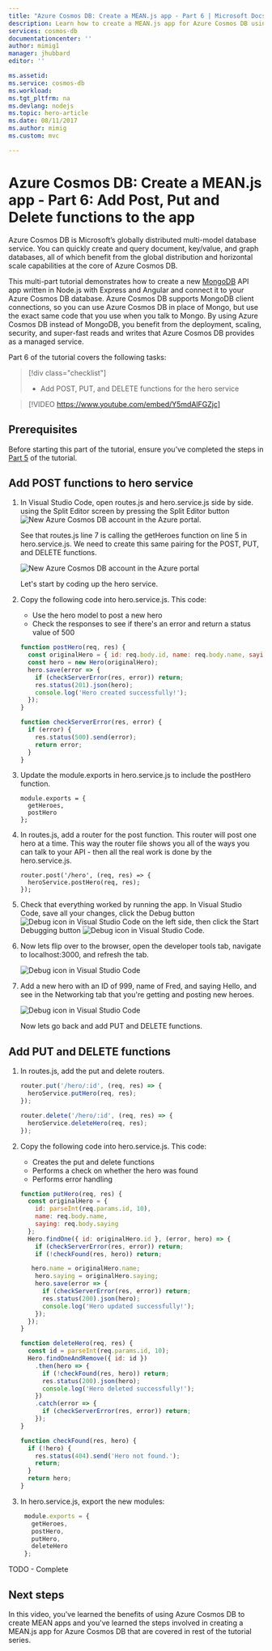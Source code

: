```yaml
---
title: "Azure Cosmos DB: Create a MEAN.js app - Part 6 | Microsoft Docs"
description: Learn how to create a MEAN.js app for Azure Cosmos DB using the exact same APIs you use for MongoDB. 
services: cosmos-db
documentationcenter: ''
author: mimig1
manager: jhubbard
editor: ''

ms.assetid: 
ms.service: cosmos-db
ms.workload: 
ms.tgt_pltfrm: na
ms.devlang: nodejs
ms.topic: hero-article
ms.date: 08/11/2017
ms.author: mimig
ms.custom: mvc

---
```

# Azure Cosmos DB: Create a MEAN.js app - Part 6: Add Post, Put and Delete functions to the app

Azure Cosmos DB is Microsoft’s globally distributed multi-model database service. You can quickly create and query document, key/value, and graph databases, all of which benefit from the global distribution and horizontal scale capabilities at the core of Azure Cosmos DB. 

This multi-part tutorial demonstrates how to create a new [MongoDB](mongodb-introduction.md) API app written in Node.js with Express and Angular and connect it to your Azure Cosmos DB database. Azure Cosmos DB supports MongoDB client connections, so you can use Azure Cosmos DB in place of Mongo, but use the exact same code that you use when you talk to Mongo. By using Azure Cosmos DB instead of MongoDB, you benefit from the deployment, scaling, security, and super-fast reads and writes that Azure Cosmos DB provides as a managed service. 

Part 6 of the tutorial covers the following tasks:

> [!div class="checklist"]
> * Add POST, PUT, and DELETE functions for the hero service

> [!VIDEO https://www.youtube.com/embed/Y5mdAlFGZjc]

## Prerequisites

Before starting this part of the tutorial, ensure you've completed the steps in [Part 5](tutorial-develop-mongodb-nodejs-part5.md) of the tutorial.

## Add POST functions to hero service

1. In Visual Studio Code, open routes.js and hero.service.js side by side. using the Split Editor screen by pressing the Split Editor button ![New Azure Cosmos DB account in the Azure portal](./media/tutorial-develop-mongodb-nodejs-part6/split-editor-button.png).

    See that routes.js line 7 is calling the getHeroes function on line 5 in hero.service.js.  We need to create this same pairing for the POST, PUT, and DELETE functions. 

    ![New Azure Cosmos DB account in the Azure portal](./media/tutorial-develop-mongodb-nodejs-part6/routes-heroservicejs.png)
    
    Let's start by coding up the hero service. 

2. Copy the following code into hero.service.js. This code:
    
    * Use the hero model to post a new hero
    * Check the responses to see if there's an error and return a status value of 500

    ```javascript
    function postHero(req, res) {
      const originalHero = { id: req.body.id, name: req.body.name, saying: req.body.saying };
      const hero = new Hero(originalHero);
      hero.save(error => {
        if (checkServerError(res, error)) return;
        res.status(201).json(hero);
        console.log('Hero created successfully!');
      });
    }

    function checkServerError(res, error) {
      if (error) {
        res.status(500).send(error);
        return error;
      }
    }
    ```

3. Update the module.exports in hero.service.js to include the postHero function. 

    ```
    module.exports = {
      getHeroes,
      postHero
    };
    ```

4. In routes.js, add a router for the post function. This router will post one hero at a time. This way the router file shows you all of the ways you can talk to your API - then all the real work is done by the hero.service.js.
    ```
    router.post('/hero', (req, res) => {
      heroService.postHero(req, res);
    });
    ```

5. Check that everything worked by running the app. In Visual Studio Code, save all your changes, click the Debug button ![Debug icon in Visual Studio Code](./media/tutorial-develop-mongodb-nodejs-part6/debug-button.png) on the left side, then click the Start Debugging button ![Debug icon in Visual Studio Code](./media/tutorial-develop-mongodb-nodejs-part6/start-debugging-button.png).

6. Now lets flip over to the browser, open the developer tools tab, navigate to localhost:3000, and refresh the tab.   

    ![Debug icon in Visual Studio Code](./media/tutorial-develop-mongodb-nodejs-part6/add-new-hero.png)

7. Add a new hero with an ID of 999, name of Fred, and saying Hello, and see in the Networking tab that you're getting and posting new heroes. 

    ![Debug icon in Visual Studio Code](./media/tutorial-develop-mongodb-nodejs-part6/post-new-hero.png)

    Now lets go back and add PUT and DELETE functions.

## Add PUT and DELETE functions

1. In routes.js, add the put and delete routers.

    ```javascript
    router.put('/hero/:id', (req, res) => {
      heroService.putHero(req, res);
    });

    router.delete('/hero/:id', (req, res) => {
      heroService.deleteHero(req, res);
    });
    ```

2. Copy the following code into hero.service.js. This code:

    * Creates the put and delete functions
    * Performs a check on whether the hero was found
    * Performs error handling 

    ```javascript
    function putHero(req, res) {
      const originalHero = {
        id: parseInt(req.params.id, 10),
        name: req.body.name,
        saying: req.body.saying
      };
      Hero.findOne({ id: originalHero.id }, (error, hero) => {
        if (checkServerError(res, error)) return;
        if (!checkFound(res, hero)) return;

       hero.name = originalHero.name;
        hero.saying = originalHero.saying;
        hero.save(error => {
          if (checkServerError(res, error)) return;
          res.status(200).json(hero);
          console.log('Hero updated successfully!');
        });
      });
    }

    function deleteHero(req, res) {
      const id = parseInt(req.params.id, 10);
      Hero.findOneAndRemove({ id: id })
        .then(hero => {
          if (!checkFound(res, hero)) return;
          res.status(200).json(hero);
          console.log('Hero deleted successfully!');
        })
        .catch(error => {
          if (checkServerError(res, error)) return;
        });
    }

    function checkFound(res, hero) {
      if (!hero) {
        res.status(404).send('Hero not found.');
        return;
      }
      return hero;
    }
    ```

3. In hero.service.js, export the new modules:

   ```javascript
    module.exports = {
      getHeroes,
      postHero,
      putHero,
      deleteHero
    };
    ```

TODO - Complete


## Next steps

In this video, you've learned the benefits of using Azure Cosmos DB to create MEAN apps and you've learned the steps involved in creating a MEAN.js app for Azure Cosmos DB that are covered in rest of the tutorial series. 

